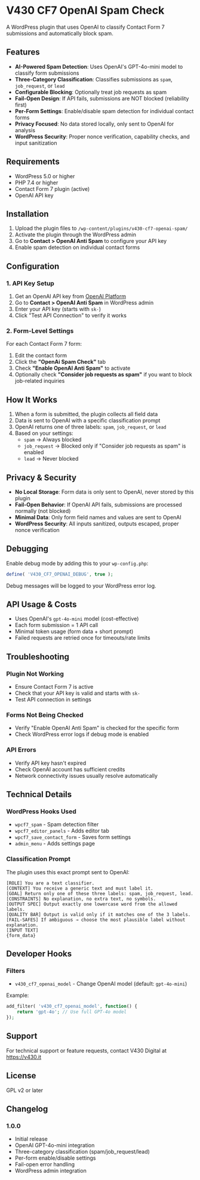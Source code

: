# V430 CF7 OpenAI Spam Check

A WordPress plugin that uses OpenAI to classify Contact Form 7 submissions and automatically block spam.

## Features

- **AI-Powered Spam Detection**: Uses OpenAI's GPT-4o-mini model to classify form submissions
- **Three-Category Classification**: Classifies submissions as `spam`, `job_request`, or `lead`
- **Configurable Blocking**: Optionally treat job requests as spam
- **Fail-Open Design**: If API fails, submissions are NOT blocked (reliability first)
- **Per-Form Settings**: Enable/disable spam detection for individual contact forms
- **Privacy Focused**: No data stored locally, only sent to OpenAI for analysis
- **WordPress Security**: Proper nonce verification, capability checks, and input sanitization

## Requirements

- WordPress 5.0 or higher
- PHP 7.4 or higher
- Contact Form 7 plugin (active)
- OpenAI API key

## Installation

1. Upload the plugin files to `/wp-content/plugins/v430-cf7-openai-spam/`
2. Activate the plugin through the WordPress admin
3. Go to **Contact > OpenAI Anti Spam** to configure your API key
4. Enable spam detection on individual contact forms

## Configuration

### 1. API Key Setup

1. Get an OpenAI API key from [OpenAI Platform](https://platform.openai.com/api-keys)
2. Go to **Contact > OpenAI Anti Spam** in WordPress admin
3. Enter your API key (starts with `sk-`)
4. Click "Test API Connection" to verify it works

### 2. Form-Level Settings

For each Contact Form 7 form:

1. Edit the contact form
2. Click the **"OpenAi Spam Check"** tab
3. Check **"Enable OpenAI Anti Spam"** to activate
4. Optionally check **"Consider job requests as spam"** if you want to block job-related inquiries

## How It Works

1. When a form is submitted, the plugin collects all field data
2. Data is sent to OpenAI with a specific classification prompt
3. OpenAI returns one of three labels: `spam`, `job_request`, or `lead`
4. Based on your settings:
   - `spam` → Always blocked
   - `job_request` → Blocked only if "Consider job requests as spam" is enabled
   - `lead` → Never blocked

## Privacy & Security

- **No Local Storage**: Form data is only sent to OpenAI, never stored by this plugin
- **Fail-Open Behavior**: If OpenAI API fails, submissions are processed normally (not blocked)
- **Minimal Data**: Only form field names and values are sent to OpenAI
- **WordPress Security**: All inputs sanitized, outputs escaped, proper nonce verification

## Debugging

Enable debug mode by adding this to your `wp-config.php`:

```php
define( 'V430_CF7_OPENAI_DEBUG', true );
```

Debug messages will be logged to your WordPress error log.

## API Usage & Costs

- Uses OpenAI's `gpt-4o-mini` model (cost-effective)
- Each form submission = 1 API call
- Minimal token usage (form data + short prompt)
- Failed requests are retried once for timeouts/rate limits

## Troubleshooting

### Plugin Not Working
- Ensure Contact Form 7 is active
- Check that your API key is valid and starts with `sk-`
- Test API connection in settings

### Forms Not Being Checked
- Verify "Enable OpenAI Anti Spam" is checked for the specific form
- Check WordPress error logs if debug mode is enabled

### API Errors
- Verify API key hasn't expired
- Check OpenAI account has sufficient credits
- Network connectivity issues usually resolve automatically

## Technical Details

### WordPress Hooks Used
- `wpcf7_spam` - Spam detection filter
- `wpcf7_editor_panels` - Adds editor tab
- `wpcf7_save_contact_form` - Saves form settings
- `admin_menu` - Adds settings page

### Classification Prompt
The plugin uses this exact prompt sent to OpenAI:

```
[ROLE] You are a text classifier.
[CONTEXT] You receive a generic text and must label it.
[GOAL] Return only one of these three labels: spam, job_request, lead.
[CONSTRAINTS] No explanation, no extra text, no symbols.
[OUTPUT SPEC] Output exactly one lowercase word from the allowed labels.
[QUALITY BAR] Output is valid only if it matches one of the 3 labels.
[FAIL-SAFES] If ambiguous → choose the most plausible label without explanation.
[INPUT TEXT]
{form_data}
```

## Developer Hooks

### Filters

- `v430_cf7_openai_model` - Change OpenAI model (default: `gpt-4o-mini`)

Example:
```php
add_filter( 'v430_cf7_openai_model', function() {
    return 'gpt-4o'; // Use full GPT-4o model
});
```

## Support

For technical support or feature requests, contact V430 Digital at https://v430.it

## License

GPL v2 or later

## Changelog

### 1.0.0
- Initial release
- OpenAI GPT-4o-mini integration
- Three-category classification (spam/job_request/lead)
- Per-form enable/disable settings
- Fail-open error handling
- WordPress admin integration